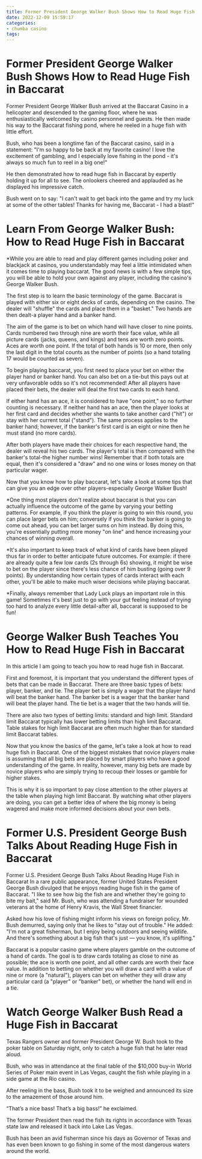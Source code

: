 ```yaml
---
title: Former President George Walker Bush Shows How to Read Huge Fish in Baccarat 
date: 2022-12-09 15:59:17
categories:
- chumba casino
tags:
---
```



#  Former President George Walker Bush Shows How to Read Huge Fish in Baccarat 

Former President George Walker Bush arrived at the Baccarat Casino in a helicopter and descended to the gaming floor, where he was enthusiastically welcomed by casino personnel and guests. He then made his way to the Baccarat fishing pond, where he reeled in a huge fish with little effort.

Bush, who has been a longtime fan of the Baccarat casino, said in a statement: "I'm so happy to be back at my favorite casino! I love the excitement of gambling, and I especially love fishing in the pond - it's always so much fun to reel in a big one!"

He then demonstrated how to read huge fish in Baccarat by expertly holding it up for all to see. The onlookers cheered and applauded as he displayed his impressive catch.

Bush went on to say: "I can't wait to get back into the game and try my luck at some of the other tables! Thanks for having me, Baccarat - I had a blast!"

#  Learn From George Walker Bush: How to Read Huge Fish in Baccarat 

*While you are able to read and play different games including poker and blackjack at casinos, you understandably may feel a little intimidated when it comes time to playing baccarat. The good news is with a few simple tips, you will be able to hold your own against any player, including the casino's George Walker Bush.

The first step is to learn the basic terminology of the game. Baccarat is played with either six or eight decks of cards, depending on the casino. The dealer will "shuffle" the cards and place them in a "basket." Two hands are then dealt-a player hand and a banker hand. 

The aim of the game is to bet on which hand will have closer to nine points. Cards numbered two through nine are worth their face value, while all picture cards (jacks, queens, and kings) and tens are worth zero points. Aces are worth one point. If the total of both hands is 10 or more, then only the last digit in the total counts as the number of points (so a hand totaling 17 would be counted as seven). 

To begin playing baccarat, you first need to place your bet on either the player hand or banker hand. You can also bet on a tie-but this pays out at very unfavorable odds so it's not recommended! After all players have placed their bets, the dealer will deal the first two cards to each hand. 

If either hand has an ace, it is considered to have "one point," so no further counting is necessary. If neither hand has an ace, then the player looks at her first card and decides whether she wants to take another card ("hit") or stay with her current total ("stand"). The same process applies to the banker hand; however, if the banker's first card is an eight or nine then he must stand (no more cards). 

After both players have made their choices for each respective hand, the dealer will reveal his two cards. The player's total is then compared with the banker's total-the higher number wins! Remember that if both totals are equal, then it's considered a "draw" and no one wins or loses money on that particular wager. 


Now that you know how to play baccarat, let's take a look at some tips that can give you an edge over other players-especially George Walker Bush! 

*One thing most players don't realize about baccarat is that you can actually influence the outcome of the game by varying your betting patterns. For example, if you think the player is going to win this round, you can place larger bets on him; conversely if you think the banker is going to come out ahead, you can bet larger sums on him instead. By doing this, you're essentially putting more money "on line" and hence increasing your chances of winning overall. 

*It's also important to keep track of what kind of cards have been played thus far in order to better anticipate future outcomes. For example: if there are already quite a few low cards (2s through 6s) showing, it might be wise to bet on the player since there's less chance of him busting (going over 9 points). By understanding how certain types of cards interact with each other, you'll be able to make much wiser decisions while playing baccarat. 

*Finally, always remember that Lady Luck plays an important role in this game! Sometimes it's best just to go with your gut feeling instead of trying too hard to analyze every little detail-after all, baccarat is supposed to be fun!

#  George Walker Bush Teaches You How to Read Huge Fish in Baccarat 

In this article I am going to teach you how to read huge fish in Baccarat.

First and foremost, it is important that you understand the different types of bets that can be made in Baccarat. There are three basic types of bets: player, banker, and tie. The player bet is simply a wager that the player hand will beat the banker hand. The banker bet is a wager that the banker hand will beat the player hand. The tie bet is a wager that the two hands will tie.

There are also two types of betting limits: standard and high limit. Standard limit Baccarat typically has lower betting limits than high limit Baccarat. Table stakes for high limit Baccarat are often much higher than for standard limit Baccarat tables.

Now that you know the basics of the game, let's take a look at how to read huge fish in Baccarat. One of the biggest mistakes that novice players make is assuming that all big bets are placed by smart players who have a good understanding of the game. In reality, however, many big bets are made by novice players who are simply trying to recoup their losses or gamble for higher stakes.

This is why it is so important to pay close attention to the other players at the table when playing high limit Baccarat. By watching what other players are doing, you can get a better idea of where the big money is being wagered and make more informed decisions about your own bets.

#  Former U.S. President George Bush Talks About Reading Huge Fish in Baccarat 

Former U.S. President George Bush Talks About Reading Huge Fish in Baccarat
In a rare public appearance, former United States President George Bush divulged that he enjoys reading huge fish in the game of Baccarat. "I like to see how big the fish are and whether they're going to bite my bait," said Mr. Bush, who was attending a fundraiser for wounded veterans at the home of Henry Kravis, the Wall Street financier.

Asked how his love of fishing might inform his views on foreign policy, Mr. Bush demurred, saying only that he likes to "stay out of trouble." He added: "I'm not a great fisherman, but I enjoy being outdoors and seeing wildlife. And there's something about a big fish that's just — you know, it's uplifting."

Baccarat is a popular casino game where players gamble on the outcome of a hand of cards. The goal is to draw cards totaling as close to nine as possible; the ace is worth one point, and all other cards are worth their face value. In addition to betting on whether you will draw a card with a value of nine or more (a "natural"), players can bet on whether they will draw any particular card (a "player" or "banker" bet), or whether the hand will end in a tie.

#  Watch George Walker Bush Read a Huge Fish in Baccarat

Texas Rangers owner and former President George W. Bush took to the poker table on Saturday night, only to catch a huge fish that he later read aloud.

Bush, who was in attendance at the final table of the $10,000 buy-in World Series of Poker main event in Las Vegas, caught the fish while playing in a side game at the Rio casino.

After reeling in the bass, Bush took it to be weighed and announced its size to the amazement of those around him.

“That’s a nice bass! That’s a big bass!” he exclaimed.

The former President then read the fish its rights in accordance with Texas state law and released it back into Lake Las Vegas.

Bush has been an avid fisherman since his days as Governor of Texas and has even been known to go fishing in some of the most dangerous waters around the world.